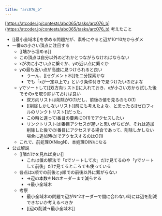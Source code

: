 ```yaml
---
title: "arc076_b"
---
```


[https://atcoder.jp/contests/abc065/tasks/arc076_b](https://atcoder.jp/contests/abc065/tasks/arc076_b)
考えたこと
- [[最小全域木]]を求める問題だが、素朴にやると辺が10^10だからダメ
- 一番xの小さい頂点に注目する
    - [[端から埋める]]
    - この頂点は自分以外のどれかとつながらなければならない
    - xが次に小さい点に繋ぐか、yの近い点に繋ぐか
    - yの最も近い点が高速に見つけられると良い
        - うーん、[[セグメント木]]を二分探索かな
        - でも「xが一定以上で」という条件付きで見つけたいのだよな
    - yでソートして[[双方向リスト]]に入れておき、xが小さい方から試した後でそのxを取り除いておけば良い
        - 双方向リストは削除がO(1)だし、前後の値を見るのもO(1)
        - [[削除しかしないリスト]]前にも考えたよな、と思ったら[[ゼロフィルのリンクトリスト]]だった。
        - この時と違ってi番目の要素にO(1)でアクセスしたい
        - リンクトリストはi番目アクセスが遅いと思いがちだが、それは追加削除した後でのi番目にアクセスする場合であって、削除しかしない場合に追加時のiでアクセスするのはO(1)
    - これで、前処理O(NlogN)、本処理O(N)になる
- 公式解説
    - [[隣だけを見れば良い]]
        - これは僕の解法で「xでソートして次」だけ見てるのや「yでソートして前後」だけ見てるところでも使っている
    - 各点はx順での前後とy順での前後以外に繋がらない
        - →辺の本数をNのオーダーまで減らせる
        - →最小全域木
    - 考察
        - 最小全域木の問題で辺がN^2オーダーで間に合わない時には辺を削減できないか考えるべきか
        - [[辺の削減→最小全域木]]
